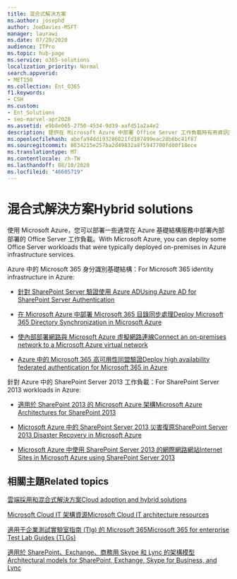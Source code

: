 ```yaml
---
title: 混合式解決方案
ms.author: josephd
author: JoeDavies-MSFT
manager: laurawi
ms.date: 07/20/2020
audience: ITPro
ms.topic: hub-page
ms.service: o365-solutions
localization_priority: Normal
search.appverid:
- MET150
ms.collection: Ent_O365
f1.keywords:
- CSH
ms.custom:
- Ent_Solutions
- seo-marvel-apr2020
ms.assetid: e9b8e065-2750-4534-9d39-aafd51a2a4e2
description: 提供在 Microsoft Azure 中部署 Office Server 工作負載時有用資訊的連結清單。
ms.openlocfilehash: abefa94dd193286021fd187499eac28b6bc41f87
ms.sourcegitcommit: 8634215e257ba2d49832a8f5947700fd00f18ece
ms.translationtype: MT
ms.contentlocale: zh-TW
ms.lasthandoff: 08/10/2020
ms.locfileid: "46605719"
---
```

# <a name="hybrid-solutions"></a><span data-ttu-id="07486-103">混合式解決方案</span><span class="sxs-lookup"><span data-stu-id="07486-103">Hybrid solutions</span></span>

<span data-ttu-id="07486-104">使用 Microsoft Azure，您可以部署一些通常在 Azure 基礎結構服務中部署內部部署的 Office Server 工作負載。</span><span class="sxs-lookup"><span data-stu-id="07486-104">With Microsoft Azure, you can deploy some Office Server workloads that were typically deployed on-premises in Azure infrastructure services.</span></span>
  
<span data-ttu-id="07486-105">Azure 中的 Microsoft 365 身分識別基礎結構：</span><span class="sxs-lookup"><span data-stu-id="07486-105">For Microsoft 365 identity infrastructure in Azure:</span></span>

- [<span data-ttu-id="07486-106">針對 SharePoint Server 驗證使用 Azure AD</span><span class="sxs-lookup"><span data-stu-id="07486-106">Using Azure AD for SharePoint Server Authentication</span></span>](using-azure-ad-for-sharepoint-server-authentication.md)

- [<span data-ttu-id="07486-107">在 Microsoft Azure 中部署 Microsoft 365 目錄同步處理</span><span class="sxs-lookup"><span data-stu-id="07486-107">Deploy Microsoft 365 Directory Synchronization in Microsoft Azure</span></span>](deploy-office-365-directory-synchronization-dirsync-in-microsoft-azure.md)
  
- [<span data-ttu-id="07486-108">使內部部署網路與 Microsoft Azure 虛擬網路連線</span><span class="sxs-lookup"><span data-stu-id="07486-108">Connect an on-premises network to a Microsoft Azure virtual network</span></span>](connect-an-on-premises-network-to-a-microsoft-azure-virtual-network.md)
    
- [<span data-ttu-id="07486-109">Azure 中的 Microsoft 365 高可用性同盟驗證</span><span class="sxs-lookup"><span data-stu-id="07486-109">Deploy high availability federated authentication for Microsoft 365 in Azure</span></span>](deploy-high-availability-federated-authentication-for-office-365-in-azure.md)
    
<span data-ttu-id="07486-110">針對 Azure 中的 SharePoint Server 2013 工作負載：</span><span class="sxs-lookup"><span data-stu-id="07486-110">For SharePoint Server 2013 workloads in Azure:</span></span>
  
- [<span data-ttu-id="07486-111">適用於 SharePoint 2013 的 Microsoft Azure 架構</span><span class="sxs-lookup"><span data-stu-id="07486-111">Microsoft Azure Architectures for SharePoint 2013</span></span>](microsoft-azure-architectures-for-sharepoint-2013.md)
    
- [<span data-ttu-id="07486-112">Microsoft Azure 中的 SharePoint Server 2013 災害復原</span><span class="sxs-lookup"><span data-stu-id="07486-112">SharePoint Server 2013 Disaster Recovery in Microsoft Azure</span></span>](sharepoint-server-2013-disaster-recovery-in-microsoft-azure.md)
    
- [<span data-ttu-id="07486-113">Microsoft Azure 中使用 SharePoint Server 2013 的網際網路網站</span><span class="sxs-lookup"><span data-stu-id="07486-113">Internet Sites in Microsoft Azure using SharePoint Server 2013</span></span>](internet-sites-in-microsoft-azure-using-sharepoint-server-2013.md)
  
  
## <a name="related-topics"></a><span data-ttu-id="07486-114">相關主題</span><span class="sxs-lookup"><span data-stu-id="07486-114">Related topics</span></span>

[<span data-ttu-id="07486-115">雲端採用和混合式解決方案</span><span class="sxs-lookup"><span data-stu-id="07486-115">Cloud adoption and hybrid solutions</span></span>](cloud-adoption-and-hybrid-solutions.yml)
  
[<span data-ttu-id="07486-116">Microsoft Cloud IT 架構資源</span><span class="sxs-lookup"><span data-stu-id="07486-116">Microsoft Cloud IT architecture resources</span></span>](microsoft-cloud-it-architecture-resources.md)
  
[<span data-ttu-id="07486-117">適用于企業測試實驗室指南 (Tlg) 的 Microsoft 365</span><span class="sxs-lookup"><span data-stu-id="07486-117">Microsoft 365 for enterprise Test Lab Guides (TLGs)</span></span>](https://docs.microsoft.com/microsoft-365/enterprise/m365-enterprise-test-lab-guides)
  
[<span data-ttu-id="07486-118">適用於 SharePoint、Exchange、商務用 Skype 和 Lync 的架構模型</span><span class="sxs-lookup"><span data-stu-id="07486-118">Architectural models for SharePoint, Exchange, Skype for Business, and Lync</span></span>](architectural-models-for-sharepoint-exchange-skype-for-business-and-lync.md)
